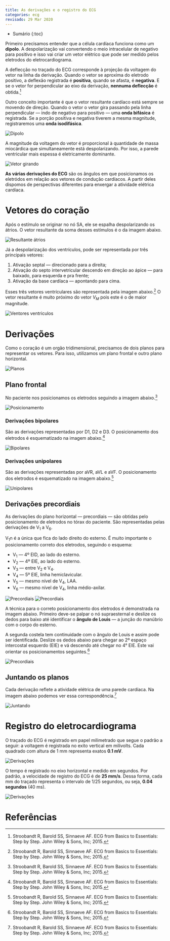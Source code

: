 ```yaml
---
title: As derivações e o registro do ECG
categories: ecg
revisado: 29 Mar 2020
---
```


* Sumário
{:toc}

Primeiro precisamos entender que a célula cardíaca funciona como um **dipolo**. A despolarização vai convertendo o meio intracelular de negativo para positivo e isso vai criar um vetor elétrico que pode ser medido pelos eletrodos do eletrocardiograma.

A deflecção no traçado do ECG corresponde à projeção da voltagem do vetor na linha da derivação. Quando o vetor se aproxima do eletrodo positivo, a deflexão registrada é **positiva**, quando se afasta, é **negativa**. E se o vetor for perpendicular ao eixo da derivação, **nennuma deflecção** é obtida.[^Stroobandt]

Outro conceito importante é que o vetor resultante cardíaco está sempre se movendo de direção. Quando o vetor o vetor gira passando pela linha perpendicular — indo de negativo para positivo — uma **onda bifásica** é registrada. Se a porção positiva e negativa tiverem a mesma magnitude, registraremos uma **onda isodifásica**.

![Dipolo](/assets/ecg/origin.png)

A magnitude da voltagem do vetor é proporcional à quantidade de massa miocárdica que simultaneamente está despolarizando. Por isso, a parede ventricular mais espessa é eletricamente dominante.

![Vetor girando](/assets/ecg/axies-movement.png)

**As várias derivações do ECG** são os ângulos em que posicionamos os eletródos em relação aos vetores de condução cardíacos. A partir deles dispomos de perspectivas diferentes para enxergar a atividade elétrica cardíaca.

# Vetores do coração

Após o estímulo se originar no nó SA, ele se espalha despolarizando os átrios. O vetor resultante da soma desses estímulos é o da imagem abaixo.

![Resultante átrios](/assets/ecg/resultante-atrio.png)

Já a despolarização dos ventrículos, pode ser representada por três principais vetores:

1. Ativação septal — direcionado para a direita;
2. Ativação do septo intervetricular descendo em direção ao ápice — para baixado, para esquerda e pra frente;
3. Ativação da base cardíaca — apontando para cima.

Esses três vetores ventrículares são representada pela imagem abaixo.[^Stroobandt] O vetor resultante é muito próximo do vetor *V<sub>M</sub>* pois este é o de maior magnitude.

![Ventores ventriculos](/assets/ecg/ec01f009b.jpg)

# Derivações

Como o coração é um orgão tridimensional, precisamos de dois planos para representar os vetores. Para isso, utilizamos um plano frontal e outro plano horizontal.

![Planos](/assets/ecg/fig1.3.jpg)

## Plano frontal

No paciente nos posicionamos os eletrodos seguindo a imagem abaixo.[^Stroobandt]

![Posicionamento](/assets/ecg/ec02f001a.jpg)

### Derivações bipolares

São as derivações representadas por D1, D2 e D3. O posicionamento dos eletrodos é esquematizado na imagem abaixo.[^Stroobandt]

![Bipolares](/assets/ecg/ec02f006a.jpg)

### Derivações unipolares

São as derivações representadas por aVR, aVL e aVF. O posicionamento dos eletrodos é esquematizado na imagem abaixo.[^Stroobandt]

![Unipolares](/assets/ecg/ec02f008a.jpg)

## Derivações precordiais

As derivações do plano horizontal — precordiais — são obtidas pelo posicionamento de eletrodos no tórax do paciente. São representadas pelas derivações de V<sub>1</sub> a V<sub>6</sub>.

V<sub>1</sub>n é a única que fica do lado direito do esterno. É muito importante o posicionamento correto dos eletrodos, seguindo o esquema:

* V<sub>1</sub> — 4º EID, ao lado do esterno.
* V<sub>2</sub> — 4º EIE, ao lado do esterno.
* V<sub>3</sub> — entre V<sub>2</sub> e V<sub>4</sub>.
* V<sub>4</sub> — 5º EIE, linha hemiclavicular.
* V<sub>5</sub> — mesmo nível de V<sub>4</sub>, LAA.
* V<sub>6</sub> — mesmo nível de V<sub>4</sub>, linha médio-axilar.

![Precordiais](/assets/ecg/ec02f009a.jpg)
![Precordiais](/assets/ecg/precordial.png)

A técnica para o correto posicionamento dos eletrodos é demonstrada na imagem abaixo. Primeiro deve-se palpar o nó supraesternal e deslize os dedos para baixo até identificar o **ângulo de Louis** — a junção do manúbrio com o corpo do esterno.

A segunda costela tem continuidade com o ângulo de Louis e assim pode ser identificada. Deslize os dedos abaixo para chegar ao 2º espaço intercostal esquerdo (EIE) e vá descendo até chegar no 4° EIE. Este vai orientar os posicionamentos seguintes.[^Stroobandt]

![Precordiais](/assets/ecg/posicionamento.png)

## Juntando os planos

Cada derivação reflete a atividade elétrica de uma parede cardíaca. Na imagem abaixo podemos ver essa correspondência.[^Stroobandt]

![Juntando](/assets/ecg/soma.png)


# Registro do eletrocardiograma

O traçado do ECG é registrado em papel milimetrado que segue o padrão a seguir: a voltagem é registrada no exito vertical em milivolts. Cada quadrado com altura de 1 mm representa exatos **0.1 mV**.

![Derivações](/assets/ecg/ec02f002a.jpg)

O tempo é registrado no eixo horizontal e medido em segundos. Por padrão, a velocidade de registro do ECG é de **25 mm/s**. Dessa forma, cada mm do traçado representa o intervalo de 1/25 segundos, ou seja, **0.04 segundos** (40 ms).

![Derivações](/assets/ecg/ec02f003a.jpg)

# Referências

[^Stroobandt]: Stroobandt R, Barold SS, Sinnaeve AF. ECG from Basics to Essentials: Step by Step. John Wiley & Sons, Inc; 2015.